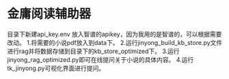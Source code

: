 # 金庸阅读辅助器
目录下新建api_key.env 放入智谱的apikey，因为我用的是智谱的，可以根据需要改动。
1.将需要的小说pdf放入到data下。
2.运行jinyong_build_kb_store.py文件进行rag并将数据存储到目录下的kb_store_optimized下。
3.运行jinyong_rag_optimized.py即可在线提问关于小说的具体内容。
4.运行tk_jinyong.py可视化界面进行提问。
